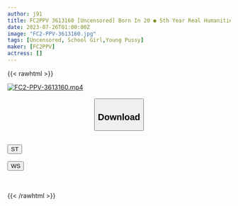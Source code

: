 ```yaml
---
author: j91
title: FC2PPV 3613160 [Uncensored] Born In 20 ● 5th Year Real Humanities Student. She Is Interested In Sex And Is Fucked By An Old Man After School At The End Of Class. Obedience With A Big Cock Screwed Into A Petite And Unresisting Young Pussy
date: 2023-07-26T01:00:00Z
image: "FC2-PPV-3613160.jpg"
tags: [Uncensored, School Girl,Young Pussy]
maker: [FC2PPV]
actress: []
---
```



{{< rawhtml >}}

<div class="video" data-videoid="0Zv90DZaq7hDVj">
    <a href="javascript:;">
        <img src="https://my.j91.asia/posts/FC2-PPV-3613160/FC2-PPV-3613160.jpg" width="WIDTH" height="HEIGHT" alt="FC2-PPV-3613160.mp4" loading="lazy">
    </a>
</div>

<script type="text/javascript" src="https://j91.asia/asset/on-demand-st.js"></script>

<br>
  <link rel="stylesheet" href="https://j91.asia/asset/bs5.css">
  
  <center>
  <button class="btn btn-primary" type="button" data-bs-toggle="collapse" data-bs-target=".multi-collapse" aria-expanded="false" aria-controls="multiCollapseExample1 multiCollapseExample2"><h2>Download</h2></button></center>
</p>
<div class="row">
  <div class="col">
    <div class="collapse multi-collapse" id="multiCollapseExample1">
      <div class="card card-body">
	      	      <br>
<div class="buttons">  
<a href="https://streamtape.to/v/0Zv90DZaq7hDVj"><button class="btn-hover color-3"><i class="fa fa-download"></i> ST</button></a></div>
    </div>
  </div>
</div>
  <div class="col">
    <div class="collapse multi-collapse" id="multiCollapseExample2">
      <div class="card card-body">
	      <br>
<div class="buttons">
    <a href="https://wolfstream.tv/fs6e6ggvge5k.html"><button class="btn-hover color-9"><i class="fa fa-download"></i> WS</button></a></div>
<br><br>
      </div>
    </div>
  </div>
</div>

{{< /rawhtml >}}
